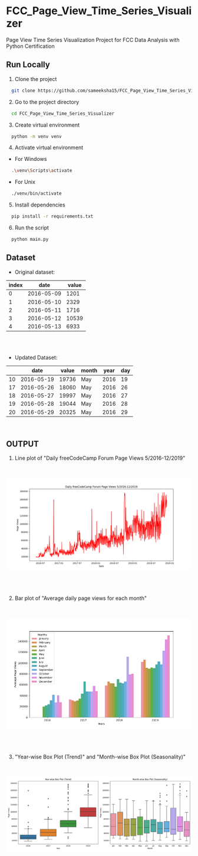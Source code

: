 # FCC_Page_View_Time_Series_Visualizer
Page View Time Series Visualization Project for FCC Data Analysis with Python Certification

## Run Locally

1. Clone the project

```bash
  git clone https://github.com/sameeksha15/FCC_Page_View_Time_Series_Visualizer.gitt
```

2. Go to the project directory

```bash
  cd FCC_Page_View_Time_Series_Visualizer
```

3. Create virtual environment 

```bash
  python -m venv venv
```

4. Activate virtual environment

- For Windows
```bash
  .\venv\Scripts\activate
```

- For Unix
```bash
  ./venv/bin/activate
```

5. Install dependencies

```bash
  pip install -r requirements.txt
```

6. Run the script

```bash
  python main.py
```
## Dataset

- Original dataset:

|index|date|value|
|---|---|---|
|0|2016-05-09|1201|
|1|2016-05-10|2329|
|2|2016-05-11|1716|
|3|2016-05-12|10539|
|4|2016-05-13|6933|

<br/>
<br/>

- Updated Dataset:

|    | date       | value | month | year | day |
|----|------------|-------|-------|------|-----|
| 10 | 2016-05-19 | 19736 | May   | 2016 | 19  |
| 17 | 2016-05-26 | 18060 | May   | 2016 | 26  |
| 18 | 2016-05-27 | 19997 | May   | 2016 | 27  |
| 19 | 2016-05-28 | 19044 | May   | 2016 | 28  |
| 20 | 2016-05-29 | 20325 | May   | 2016 | 29  |

<br/>

## OUTPUT 

1. Line plot of "Daily freeCodeCamp Forum Page Views 5/2016-12/2019"
<br/>

[![LinePlot.png](line_plot.png)]()

<br/>
<br/>

2. Bar plot of "Average daily page views for each month"
<br/>

[![BarPlot.png](bar_plot.png)]()

<br/>
<br/>

3. "Year-wise Box Plot (Trend)" and "Month-wise Box Plot (Seasonality)"
<br/>

[![BoxPlot.png](box_plot.png)]()
